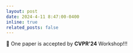 ```yaml
---
layout: post
date: 2024-4-11 8:47:00-0400
inline: true
related_posts: false
---
```


🎊 One paper is accepted by <b>CVPR'24</b> Workshop!!!

